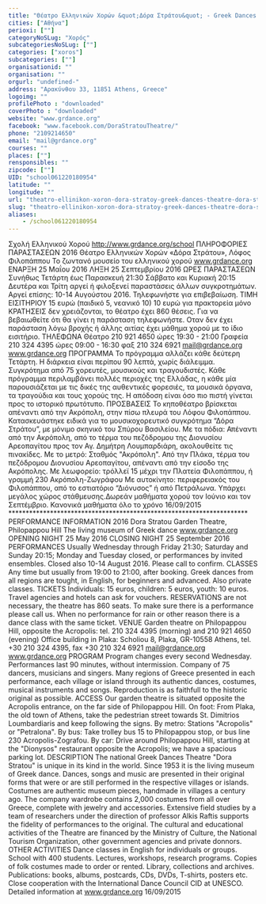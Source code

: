 ```yaml
---
title: "Θέατρο Ελληνικών Χορών &quot;Δόρα Στράτου&quot; - Greek Dances Theatre &quot;Dora Stratou&quot;"
cities: ["Αθήνα"]
perioxi: [""]
categoryNoSLug: "Χορός"
subcategoriesNoSLug: [""]
categories: ["xoros"]
subcategories: [""]
organisationid: ""
organisation: ""
orgurl: "undefined-"
address: "Αρακύνθου 33, 11851 Athens, Greece"
logoimg: ""
profilePhoto : "downloaded"
coverPhoto : "downloaded"
website: "www.grdance.org"
facebook: "www.facebook.com/DoraStratouTheatre/"
phone: "2109214650"
email: "mail@grdance.org"
courses: ""
places: [""]
rensponsibles: ""
zipcode: [""]
UID: "school061220180954"
latitude: ""
longitude: ""
url: "theatro-ellinikon-xoron-dora-stratoy-greek-dances-theatre-dora-stratou/athina/xoros/"
slug: "theatro-ellinikon-xoron-dora-stratoy-greek-dances-theatre-dora-stratou"
aliases:
    - /school061220180954
---
```





Σχολή Ελληνικού Χορού http://www.grdance.org/school ΠΛΗΡΟΦΟΡΙΕΣ ΠΑΡΑΣΤΑΣΕΩΝ 2016 Θέατρο Ελληνικών Χορών «Δόρα Στράτου», Λόφος Φιλοπάππου Το ζωντανό μουσείο του ελληνικού χορού www.grdance.org ΕΝΑΡΞΗ 25 Μαΐου 2016 ΛΗΞΗ 25 Σεπτεμβρίου 2016 ΩΡΕΣ ΠΑΡΑΣΤΑΣΕΩΝ Συνήθως Τετάρτη έως Παρασκευή 21:30 Σάββατο και Κυριακή 20:15 Δευτέρα και Τρίτη αργεί ή φιλοξενεί παραστάσεις άλλων συγκροτημάτων. Αργεί επίσης: 10-14 Αυγούστου 2016. Τηλεφωνήστε για επιβεβαίωση. ΤΙΜΗ ΕΙΣΙΤΗΡΙΟΥ 15 ευρώ (παιδικό 5, νεανικό 10) 10 ευρώ για πρακτορεία μόνο ΚΡΑΤΗΣΕΙΣ δεν χρειάζονται, το θέατρο έχει 860 θέσεις. Για να βεβαιωθείτε ότι θα γίνει η παράσταση τηλεφωνήστε. Οταν δεν έχει παράσταση λόγω βροχής ή άλλης αιτίας έχει μάθημα χορού με το ίδιο εισιτήριο. ΤΗΛΕΦΩΝΑ Θέατρο 210 921 4650 ώρες 19:30 - 21:00 Γραφεία 210 324 4395 ώρες 09:00 - 16:30 φαξ 210 324 6921 mail@grdance.org www.grdance.org ΠΡΟΓΡΑΜΜΑ Το πρόγραμμα αλλάζει κάθε δεύτερη Τετάρτη. Η διάρκεια είναι περίπου 90 λεπτά, χωρίς διάλειμμα. Συγκρότημα από 75 χορευτές, μουσικούς και τραγουδιστές. Κάθε πρόγραμμα περιλαμβάνει πολλές περιοχές της Ελλάδας, η κάθε μία παρουσιάζεται με τις δικές της αυθεντικές φορεσιές, τα μουσικά όργανα, τα τραγούδια και τους χορούς της. Η απόδοση είναι όσο πιο πιστή γίνεται προς το ιστορικό πρωτότυπο. ΠΡΟΣΒΑΣΕΙΣ Το κηποθέατρο βρίσκεται απέναντι από την Ακρόπολη, στην πίσω πλευρά του Λόφου Φιλοπάππου. Κατασκευάστηκε ειδικά για το μουσικοχορευτικό συγκρότημα “Δόρα Στράτου”, με μόνιμο σκηνικό του Σπύρου Βασιλείου. Με τα πόδια: Απέναντι από την Ακρόπολη, από το τέρμα του πεζόδρομου της Διονυσίου Αρεοπαγίτου προς τον Αγ. Δημήτρη Λουμπαρδιάρη, ακολουθείτε τις πινακίδες. Με το μετρό: Σταθμός &quot;Ακρόπολη&quot;. Από την Πλάκα, τέρμα του πεζόδρομου Διονυσίου Αρεοπαγίτου, απέναντι από την είσοδο της Ακρόπολης. Με λεωφορείο: τρόλλεϊ 15 μέχρι την Πλατεία Φιλοπάππου, ή γραμμή 230 Ακρόπολη-Ζωγράφου Με αυτοκίνητο: περιφερειακός του Φιλοπάππου, από το εστιατόριο “Διόνυσος” ή από Πετράλωνα. Υπάρχει μεγάλος χώρος στάθμευσης.Δωρεάν μαθήματα χορού τον Ιούνιο και τον Σεπτέμβριο. Κανονικά μαθήματα όλο το χρόνο 16/09/2015 ********************************************************************* PERFORMANCE INFORMATION 2016 Dora Stratou Garden Theatre, Philopappou Hill The living museum of Greek dance www.grdance.org OPENING NIGHT 25 May 2016 CLOSING NIGHT 25 September 2016 PERFORMANCES Usually Wednesday through Friday 21:30; Saturday and Sunday 20:15; Monday and Tuesday closed, or performances by invited ensembles. Closed also 10-14 August 2016. Please call to confirm. CLASSES Any time but usually from 19:00 to 21:00, after booking. Greek dances from all regions are tought, in English, for beginners and advanced. Also private classes. TICKETS Individuals: 15 euros, children: 5 euros, youth: 10 euros. Travel agencies and hotels can ask for vouchers. RESERVATIONS are not necessary, the theatre has 860 seats. To make sure there is a performance please call us. When no performance for rain or other reason there is a dance class with the same ticket. VENUE Garden theatre on Philopappou Hill, opposite the Acropolis: tel. 210 324 4395 (morning) and 210 921 4650 (evening) Office building in Plaka: Scholiou 8, Plaka, GR-10558 Athens, tel. +30 210 324 4395, fax +30 210 324 6921 mail@grdance.org www.grdance.org PROGRAM Program changes every second Wednesday. Performances last 90 minutes, without intermission. Company of 75 dancers, musicians and singers. Many regions of Greece presented in each performance, each village or island through its authentic dances, costumes, musical instruments and songs. Reproduction is as faithfull to the historic original as possible. ACCESS Our garden theatre is situated opposite the Acropolis entrance, on the far side of Philopappou Hill. On foot: From Plaka, the old town of Athens, take the pedestrian street towards St. Dimitrios Loumbardiaris and keep following the signs. By metro: Stations &quot;Acropolis&quot; or &quot;Petralona&quot;. By bus: Take trolley bus 15 to Philopappou stop, or bus line 230 Acropolis-Zografou. By car: Drive around Philopappou Hill, starting at the &quot;Dionysos&quot; restaurant opposite the Acropolis; we have a spacious parking lot. DESCRIPTION The national Greek Dances Theatre &quot;Dora Stratou&quot; is unique in its kind in the world. Since 1953 it is the living museum of Greek dance. Dances, songs and music are presented in their original forms that were or are still performed in the respective villages or islands. Costumes are authentic museum pieces, handmade in villages a century ago. The company wardrobe contains 2,000 costumes from all over Greece, complete with jewelry and accessories. Extensive field studies by a team of researchers under the direction of professor Alkis Raftis supports the fidelity of performances to the original. The cultural and educational activities of the Theatre are financed by the Ministry of Culture, the National Tourism Organization, other government agencies and private donnors. OTHER ACTIVITIES Dance classes in English for individuals or groups. School with 400 students. Lectures, workshops, research programs. Copies of folk costumes made to order or rented. Library, collections and archives. Publications: books, albums, postcards, CDs, DVDs, T-shirts, posters etc. Close cooperation with the International Dance Council CID at UNESCO. Detailed information at www.grdance.org 16/09/2015